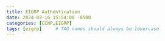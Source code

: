 ```yaml
---
title: EIGRP Authentication
date: 2024-03-16 15:54:00 -0500
categories: [CCNP,EIGRP]
tags: [eigrp]     # TAG names should always be lowercase
---
```

